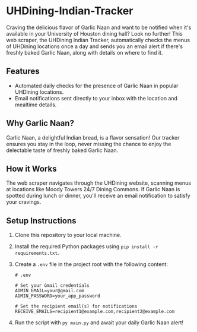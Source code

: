# UHDining-Indian-Tracker

Craving the delicious flavor of Garlic Naan and want to be notified when it's available in your University of Houston dining hall? Look no further! This web scraper, the UHDining Indian Tracker, automatically checks the menus of UHDining locations once a day and sends you an email alert if there's freshly baked Garlic Naan, along with details on where to find it.

## Features
- Automated daily checks for the presence of Garlic Naan in popular UHDining locations.
- Email notifications sent directly to your inbox with the location and mealtime details.

## Why Garlic Naan?
Garlic Naan, a delightful Indian bread, is a flavor sensation! Our tracker ensures you stay in the loop, never missing the chance to enjoy the delectable taste of freshly baked Garlic Naan.

## How it Works
The web scraper navigates through the UHDining website, scanning menus at locations like Moody Towers 24/7 Dining Commons. If Garlic Naan is spotted during lunch or dinner, you'll receive an email notification to satisfy your cravings.

## Setup Instructions
1. Clone this repository to your local machine.
2. Install the required Python packages using `pip install -r requirements.txt`.
3. Create a `.env` file in the project root with the following content:

   ```dotenv
   # .env

   # Set your Gmail credentials
   ADMIN_EMAIL=your@gmail.com
   ADMIN_PASSWORD=your_app_password

   # Set the recipient email(s) for notifications
   RECEIVE_EMAILS=recipient1@example.com,recipient2@example.com
4. Run the script with `py main.py` and await your daily Garlic Naan alert!